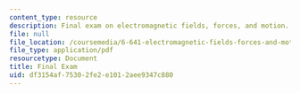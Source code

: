 ```yaml
---
content_type: resource
description: Final exam on electromagnetic fields, forces, and motion.
file: null
file_location: /coursemedia/6-641-electromagnetic-fields-forces-and-motion-spring-2009/df3154af75302fe2e1012aee9347c880_MIT6_641s09_exam2009.pdf
file_type: application/pdf
resourcetype: Document
title: Final Exam
uid: df3154af-7530-2fe2-e101-2aee9347c880
---
```


